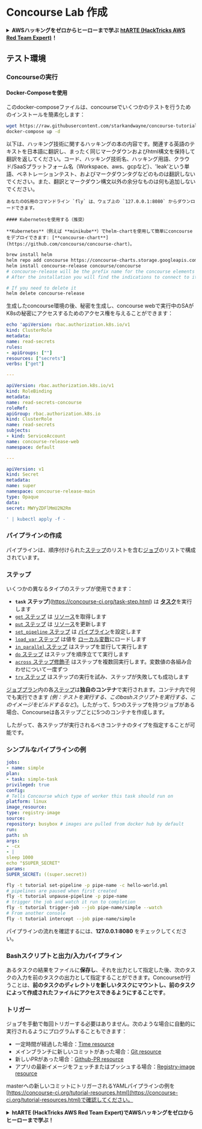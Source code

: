 # Concourse Lab 作成

<details>

<summary><strong>AWSハッキングをゼロからヒーローまで学ぶ</strong> <a href="https://training.hacktricks.xyz/courses/arte"><strong>htARTE (HackTricks AWS Red Team Expert)</strong></a><strong>！</strong></summary>

HackTricksをサポートする他の方法:

* **HackTricksにあなたの会社を広告したい**、または**HackTricksをPDFでダウンロードしたい**場合は、[**サブスクリプションプラン**](https://github.com/sponsors/carlospolop)をチェックしてください！
* [**公式PEASS & HackTricksグッズ**](https://peass.creator-spring.com)を入手する
* [**The PEASS Family**](https://opensea.io/collection/the-peass-family)を発見し、独占的な[**NFTs**](https://opensea.io/collection/the-peass-family)のコレクションをチェックする
* 💬 [**Discordグループ**](https://discord.gg/hRep4RUj7f)に**参加する**か、[**テレグラムグループ**](https://t.me/peass)に参加する、または**Twitter** 🐦 [**@carlospolopm**](https://twitter.com/carlospolopm)を**フォローする**。
* [**HackTricks**](https://github.com/carlospolop/hacktricks)と[**HackTricks Cloud**](https://github.com/carlospolop/hacktricks-cloud)のgithubリポジトリにPRを提出して、あなたのハッキングのコツを**共有する**。

</details>

## テスト環境

### Concourseの実行

#### Docker-Composeを使用

このdocker-composeファイルは、concourseでいくつかのテストを行うためのインストールを簡素化します：
```bash
wget https://raw.githubusercontent.com/starkandwayne/concourse-tutorial/master/docker-compose.yml
docker-compose up -d
```
以下は、ハッキング技術に関するハッキングの本の内容です。関連する英語のテキストを日本語に翻訳し、まったく同じマークダウンおよびhtml構文を保持して翻訳を返してください。コード、ハッキング技術名、ハッキング用語、クラウド/SaaSプラットフォーム名（Workspace、aws、gcpなど）、'leak'という単語、ペネトレーションテスト、およびマークダウンタグなどのものは翻訳しないでください。また、翻訳とマークダウン構文以外の余分なものは何も追加しないでください。

```
あなたのOS用のコマンドライン `fly` は、ウェブ上の `127.0.0.1:8080` からダウンロードできます。

#### Kubernetesを使用する（推奨）

**Kubernetes**（例えば **minikube**）でhelm-chartを使用して簡単にconcourseをデプロイできます: [**concourse-chart**](https://github.com/concourse/concourse-chart)。
```
```bash
brew install helm
helm repo add concourse https://concourse-charts.storage.googleapis.com/
helm install concourse-release concourse/concourse
# concourse-release will be the prefix name for the concourse elements in k8s
# After the installation you will find the indications to connect to it in the console

# If you need to delete it
helm delete concourse-release
```
生成したconcourse環境の後、秘密を生成し、concourse webで実行中のSAがK8sの秘密にアクセスするためのアクセス権を与えることができます：
```yaml
echo 'apiVersion: rbac.authorization.k8s.io/v1
kind: ClusterRole
metadata:
name: read-secrets
rules:
- apiGroups: [""]
resources: ["secrets"]
verbs: ["get"]

---

apiVersion: rbac.authorization.k8s.io/v1
kind: RoleBinding
metadata:
name: read-secrets-concourse
roleRef:
apiGroup: rbac.authorization.k8s.io
kind: ClusterRole
name: read-secrets
subjects:
- kind: ServiceAccount
name: concourse-release-web
namespace: default

---

apiVersion: v1
kind: Secret
metadata:
name: super
namespace: concourse-release-main
type: Opaque
data:
secret: MWYyZDFlMmU2N2Rm

' | kubectl apply -f -
```
### パイプラインの作成

パイプラインは、順序付けられた[ステップ](https://concourse-ci.org/steps.html)のリストを含む[ジョブ](https://concourse-ci.org/jobs.html)のリストで構成されています。

### ステップ

いくつかの異なるタイプのステップが使用できます：

* **`task` ステップ**](https://concourse-ci.org/task-step.html) は [**タスク**](https://concourse-ci.org/tasks.html)を実行します
* [`get` ステップ](https://concourse-ci.org/get-step.html) は [リソース](https://concourse-ci.org/resources.html)を取得します
* [`put` ステップ](https://concourse-ci.org/put-step.html) は [リソース](https://concourse-ci.org/resources.html)を更新します
* [`set_pipeline` ステップ](https://concourse-ci.org/set-pipeline-step.html) は [パイプライン](https://concourse-ci.org/pipelines.html)を設定します
* [`load_var` ステップ](https://concourse-ci.org/load-var-step.html) は値を [ローカル変数](https://concourse-ci.org/vars.html#local-vars)にロードします
* [`in_parallel` ステップ](https://concourse-ci.org/in-parallel-step.html) はステップを並行して実行します
* [`do` ステップ](https://concourse-ci.org/do-step.html) はステップを順序立てて実行します
* [`across` ステップ修飾子](https://concourse-ci.org/across-step.html#schema.across) はステップを複数回実行します。変数値の各組み合わせについて一度ずつ
* [`try` ステップ](https://concourse-ci.org/try-step.html) はステップの実行を試み、ステップが失敗しても成功します

[ジョブプラン](https://concourse-ci.org/jobs.html#schema.job.plan)内の各[ステップ](https://concourse-ci.org/steps.html)は**独自のコンテナ**で実行されます。コンテナ内で何でも実行できます _(例：テストを実行する、このbashスクリプトを実行する、このイメージをビルドするなど)_。したがって、5つのステップを持つジョブがある場合、Concourseは各ステップごとに5つのコンテナを作成します。

したがって、各ステップが実行されるべきコンテナのタイプを指定することが可能です。

### シンプルなパイプラインの例
```yaml
jobs:
- name: simple
plan:
- task: simple-task
privileged: true
config:
# Tells Concourse which type of worker this task should run on
platform: linux
image_resource:
type: registry-image
source:
repository: busybox # images are pulled from docker hub by default
run:
path: sh
args:
- -cx
- |
sleep 1000
echo "$SUPER_SECRET"
params:
SUPER_SECRET: ((super.secret))
```

```bash
fly -t tutorial set-pipeline -p pipe-name -c hello-world.yml
# pipelines are paused when first created
fly -t tutorial unpause-pipeline -p pipe-name
# trigger the job and watch it run to completion
fly -t tutorial trigger-job --job pipe-name/simple --watch
# From another console
fly -t tutorial intercept --job pipe-name/simple
```
パイプラインの流れを確認するには、**127.0.0.1:8080** をチェックしてください。

### Bashスクリプトと出力/入力パイプライン

あるタスクの結果をファイルに**保存し**、それを出力として指定した後、次のタスクの入力を前のタスクの出力として指定することができます。Concourseが行うことは、**前のタスクのディレクトリを新しいタスクにマウントし、前のタスクによって作成されたファイルにアクセスできるようにすることです**。

### トリガー

ジョブを手動で毎回トリガーする必要はありません。次のような場合に自動的に実行されるようにプログラムすることもできます：

* 一定時間が経過した場合：[Time resource](https://github.com/concourse/time-resource/)
* メインブランチに新しいコミットがあった場合：[Git resource](https://github.com/concourse/git-resource)
* 新しいPRがあった場合：[Github-PR resource](https://github.com/telia-oss/github-pr-resource)
* アプリの最新イメージをフェッチまたはプッシュする場合：[Registry-image resource](https://github.com/concourse/registry-image-resource/)

masterへの新しいコミットにトリガーされるYAMLパイプラインの例を[https://concourse-ci.org/tutorial-resources.html](https://concourse-ci.org/tutorial-resources.html)で確認してください。

<details>

<summary><strong>htARTE (HackTricks AWS Red Team Expert)で<strong>AWSハッキングをゼロからヒーローまで学ぶ</strong></a><strong>！</strong></summary>

HackTricksをサポートする他の方法：

* **HackTricksにあなたの会社を広告したい**、または**HackTricksをPDFでダウンロードしたい**場合は、[**SUBSCRIPTION PLANS**](https://github.com/sponsors/carlospolop)をチェックしてください！
* [**公式のPEASS & HackTricksグッズ**](https://peass.creator-spring.com)を入手する
* [**The PEASS Family**](https://opensea.io/collection/the-peass-family)を発見する、私たちの独占的な[**NFTs**](https://opensea.io/collection/the-peass-family)のコレクション
* 💬 [**Discordグループ**](https://discord.gg/hRep4RUj7f)や[**telegramグループ**](https://t.me/peass)に**参加する**か、**Twitter** 🐦 [**@carlospolopm**](https://twitter.com/carlospolopm)で**フォローする**。
* [**HackTricks**](https://github.com/carlospolop/hacktricks)と[**HackTricks Cloud**](https://github.com/carlospolop/hacktricks-cloud)のgithubリポジトリにPRを提出して、あなたのハッキングのコツを**共有する**。

</details>
